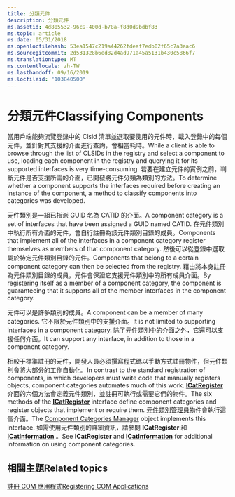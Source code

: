 ```yaml
---
title: 分類元件
description: 分類元件
ms.assetid: 4d805532-96c9-400d-b78a-f8d0d9bdbf83
ms.topic: article
ms.date: 05/31/2018
ms.openlocfilehash: 53ea1547c219a44262fdeaf7edb02f65c7a3aac6
ms.sourcegitcommit: 2d531328b6ed82d4ad971a45a5131b430c5866f7
ms.translationtype: MT
ms.contentlocale: zh-TW
ms.lasthandoff: 09/16/2019
ms.locfileid: "103840500"
---
```

# <a name="classifying-components"></a><span data-ttu-id="32d81-103">分類元件</span><span class="sxs-lookup"><span data-stu-id="32d81-103">Classifying Components</span></span>

<span data-ttu-id="32d81-104">當用戶端能夠流覽登錄中的 Clsid 清單並選取要使用的元件時，載入登錄中的每個元件，並針對其支援的介面進行查詢，會相當耗時。</span><span class="sxs-lookup"><span data-stu-id="32d81-104">While a client is able to browse through the list of CLSIDs in the registry and select a component to use, loading each component in the registry and querying it for its supported interfaces is very time-consuming.</span></span> <span data-ttu-id="32d81-105">若要在建立元件的實例之前，判斷元件是否支援所需的介面，已開發將元件分類為類別的方法。</span><span class="sxs-lookup"><span data-stu-id="32d81-105">To determine whether a component supports the interfaces required before creating an instance of the component, a method to classify components into categories was developed.</span></span>

<span data-ttu-id="32d81-106">元件類別是一組已指派 GUID 名為 CATID 的介面。</span><span class="sxs-lookup"><span data-stu-id="32d81-106">A component category is a set of interfaces that have been assigned a GUID named CATID.</span></span> <span data-ttu-id="32d81-107">在元件類別中執行所有介面的元件，會自行註冊為該元件類別目錄的成員。</span><span class="sxs-lookup"><span data-stu-id="32d81-107">Components that implement all of the interfaces in a component category register themselves as members of that component category.</span></span> <span data-ttu-id="32d81-108">然後可以從登錄中選取屬於特定元件類別目錄的元件。</span><span class="sxs-lookup"><span data-stu-id="32d81-108">Components that belong to a certain component category can then be selected from the registry.</span></span> <span data-ttu-id="32d81-109">藉由將本身註冊為元件類別目錄的成員，元件會保證它支援元件類別中的所有成員介面。</span><span class="sxs-lookup"><span data-stu-id="32d81-109">By registering itself as a member of a component category, the component is guaranteeing that it supports all of the member interfaces in the component category.</span></span>

<span data-ttu-id="32d81-110">元件可以是許多類別的成員。</span><span class="sxs-lookup"><span data-stu-id="32d81-110">A component can be a member of many categories.</span></span> <span data-ttu-id="32d81-111">它不限於元件類別中的支援介面。</span><span class="sxs-lookup"><span data-stu-id="32d81-111">It is not limited to supporting interfaces in a component category.</span></span> <span data-ttu-id="32d81-112">除了元件類別中的介面之外，它還可以支援任何介面。</span><span class="sxs-lookup"><span data-stu-id="32d81-112">It can support any interface, in addition to those in a component category.</span></span>

<span data-ttu-id="32d81-113">相較于標準註冊的元件，開發人員必須撰寫程式碼以手動方式註冊物件，但元件類別會將大部分的工作自動化。</span><span class="sxs-lookup"><span data-stu-id="32d81-113">In contrast to the standard registration of components, in which developers must write code that manually registers objects, component categories automates much of this work.</span></span> <span data-ttu-id="32d81-114">[**ICatRegister**](/windows/desktop/api/ComCat/nn-comcat-icatregister)介面的六個方法會定義元件類別，並註冊可執行或需要它們的物件。</span><span class="sxs-lookup"><span data-stu-id="32d81-114">The six methods of the [**ICatRegister**](/windows/desktop/api/ComCat/nn-comcat-icatregister) interface define component categories and register objects that implement or require them.</span></span> <span data-ttu-id="32d81-115">[元件類別管理員](the-component-categories-manager.md)物件會執行這個介面。</span><span class="sxs-lookup"><span data-stu-id="32d81-115">The [Component Categories Manager](the-component-categories-manager.md) object implements this interface.</span></span> <span data-ttu-id="32d81-116">如需使用元件類別的詳細資訊，請參閱 **ICatRegister** 和 [**ICatInformation**](/windows/desktop/api/ComCat/nn-comcat-icatinformation) 。</span><span class="sxs-lookup"><span data-stu-id="32d81-116">See **ICatRegister** and [**ICatInformation**](/windows/desktop/api/ComCat/nn-comcat-icatinformation) for additional information on using component categories.</span></span>

## <a name="related-topics"></a><span data-ttu-id="32d81-117">相關主題</span><span class="sxs-lookup"><span data-stu-id="32d81-117">Related topics</span></span>

<dl> <dt>

[<span data-ttu-id="32d81-118">註冊 COM 應用程式</span><span class="sxs-lookup"><span data-stu-id="32d81-118">Registering COM Applications</span></span>](registering-com-applications.md)
</dt> </dl>

 

 




